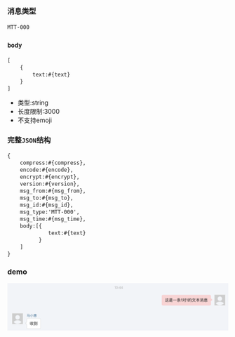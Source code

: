 ### 消息类型
`MTT-000`

### `body`
```
[
    {
        text:#{text}
    }
]
```
- 类型:string
- 长度限制:3000
- 不支持emoji

### 完整`JSON`结构
```
{
    compress:#{compress},
    encode:#{encode},
    encrypt:#{encrypt},
    version:#{version},
    msg_from:#{msg_from},
    msg_to:#{msg_to},
    msg_id:#{msg_id},
    msg_type:'MTT-000',
    msg_time:#{msg_time},
    body:[{
             text:#{text}
          }
    ]
}
```

### demo

![Alt text][demo]

[demo]:https://github.com/GepengCn/tlim/blob/dev/images/MTT_000.png?raw=true
